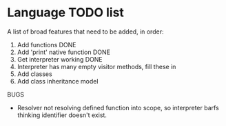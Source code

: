 # Language TODO list

A list of broad features that need to be added,
in order:

1. Add functions DONE
2. Add 'print' native function DONE
3. Get interpreter working DONE
4. Interpreter has many empty visitor methods, fill these in
4. Add classes
5. Add class inheritance model

BUGS
* Resolver not resolving defined function into scope, so interpreter barfs thinking identifier
    doesn't exist.
